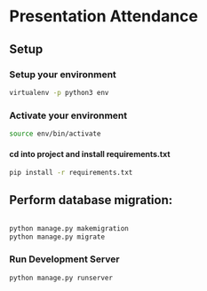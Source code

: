 # Presentation Attendance

## Setup

### Setup your environment

```bash
virtualenv -p python3 env
```

### Activate your environment

```bash
source env/bin/activate
```

#### cd into project and install requirements.txt

```bash
pip install -r requirements.txt
```

## Perform database migration:

```bash

python manage.py makemigration
python manage.py migrate
```

### Run Development Server

```bash
python manage.py runserver
```
